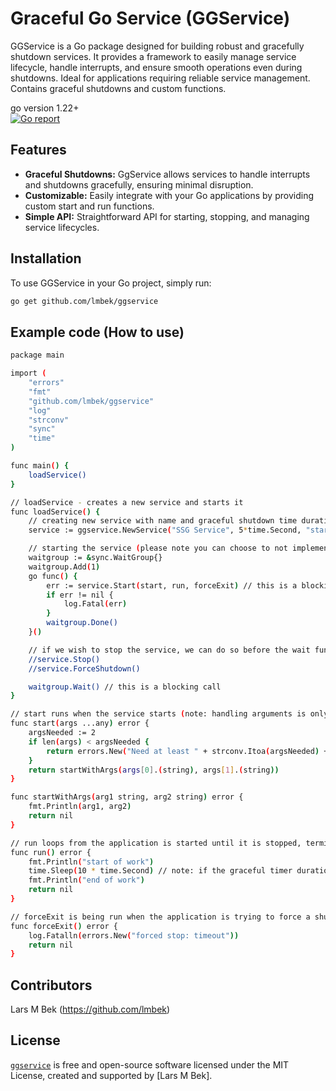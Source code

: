 # Graceful Go Service (GGService)
GGService is a Go package designed for building robust and gracefully shutdown services. It provides a framework to easily manage service lifecycle, handle interrupts, and ensure smooth operations even during shutdowns. Ideal for applications requiring reliable service management. Contains graceful shutdowns and custom functions.

go version 1.22+ <br>
[![Go report][go_report_img]][go_report_url]

## Features

- **Graceful Shutdowns:** GgService allows services to handle interrupts and shutdowns gracefully, ensuring minimal disruption.
- **Customizable:** Easily integrate with your Go applications by providing custom start and run functions.
- **Simple API:** Straightforward API for starting, stopping, and managing service lifecycles.

## Installation

To use GGService in your Go project, simply run:

```bash
go get github.com/lmbek/ggservice
```

## Example code (How to use)

```bash
package main

import (
	"errors"
	"fmt"
	"github.com/lmbek/ggservice"
	"log"
	"strconv"
	"sync"
	"time"
)

func main() {
	loadService()
}

// loadService - creates a new service and starts it
func loadService() {
	// creating new service with name and graceful shutdown time duration
	service := ggservice.NewService("SSG Service", 5*time.Second, "starting", "function")

	// starting the service (please note you can choose to not implement any of these by using nil instead)
	waitgroup := &sync.WaitGroup{}
	waitgroup.Add(1)
	go func() {
		err := service.Start(start, run, forceExit) // this is a blocking call
		if err != nil {
			log.Fatal(err)
		}
		waitgroup.Done()
	}()

	// if we wish to stop the service, we can do so before the wait function
	//service.Stop()
	//service.ForceShutdown()

	waitgroup.Wait() // this is a blocking call
}

// start runs when the service starts (note: handling arguments is only needed if arguments are passed along)
func start(args ...any) error {
	argsNeeded := 2
	if len(args) < argsNeeded {
		return errors.New("Need at least " + strconv.Itoa(argsNeeded) + " args when creating new service")
	}
	return startWithArgs(args[0].(string), args[1].(string))
}

func startWithArgs(arg1 string, arg2 string) error {
	fmt.Println(arg1, arg2)
	return nil
}

// run loops from the application is started until it is stopped, terminated or ForceShutdown (please use with time.Sleep in between frames)
func run() error {
	fmt.Println("start of work")
	time.Sleep(10 * time.Second) // note: if the graceful timer duration is below amount of work needed to be done, it will forceExit
	fmt.Println("end of work")
	return nil
}

// forceExit is being run when the application is trying to force a shutdown (non-gracefully)
func forceExit() error {
	log.Fatalln(errors.New("forced stop: timeout"))
	return nil
}

```

## Contributors
Lars M Bek (https://github.com/lmbek)


## License
[`ggservice`][repos_url] is free and open-source software licensed under the MIT License, created and supported by [Lars M Bek]. 


<!-- Go links -->
[repos_url]: https://github.com/lmbek/ggservice
[go_version_img]: go1.22+
[go_dev_url]: https://pkg.go.dev/github.com/lmbek/ggservice
[go_report_img]: https://goreportcard.com/badge/github.com/lmbek/ggservice
[go_report_url]: https://goreportcard.com/report/github.com/lmbek/ggservice